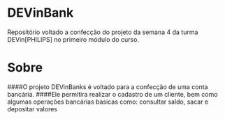 # DEVinBank
Repositório voltado a confecção do projeto da semana 4 da turma DEVin[PHILIPS] no primeiro módulo do curso.

# Sobre

####O projeto DEVinBanks é voltado para a confecção de uma conta bancária.
####Ele permitira realizar o cadastro de um cliente, bem como algumas operações bancárias basicas como: consultar saldo, sacar e depositar valores
